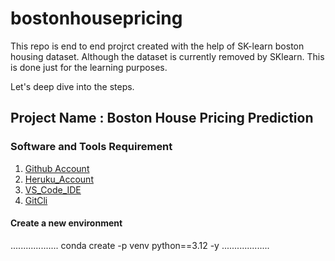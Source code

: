 # bostonhousepricing
This repo is end to end projrct created with the help of SK-learn boston housing dataset. Although the dataset is currently removed by SKlearn. This is done just for the learning purposes.

Let's deep dive into the steps.

## Project Name : Boston House Pricing Prediction

### Software and Tools Requirement

1. [Github Account](https://github.com)
2. [Heruku_Account](https://signup.heroku.com/)
3. [VS_Code_IDE](https://code.visualstudio.com/download)
4. [GitCli](https://git-scm.com/downloads)

#### Create a new environment 

...................
conda create -p venv python==3.12 -y
...................